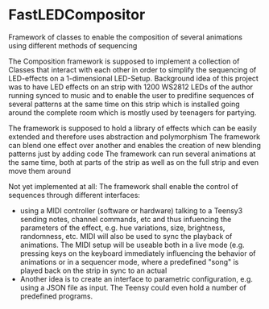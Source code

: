 # FastLEDCompositor
Framework of classes to enable the composition of several animations using different methods of sequencing

The Composition framework is supposed to implement a collection of Classes that interact with each other
in order to simplify the sequencing of LED-effects on a 1-dimensional LED-Setup. Background idea of this project
was to have LED effects on an strip with 1200 WS2812 LEDs of the author running synced to music 
and to enable the user to predifine sequences of several patterns at the same time on this strip which is installed
going around the complete room which is mostly used by teenagers for partying.

The framework is supposed to hold a library of effects which can be easily extended and therefore uses abstraction and polymorphism
The framework can blend one effect over another and enables the creation of new blending patterns just by adding code
The framework can run several animations at the same time, both at parts of the strip as well as on the full strip and even move them around

Not yet implemented at all:
The framework shall enable the control of sequences through different interfaces:
- using a MIDI controller (software or hardware) talking to a Teensy3 sending notes, channel commands, etc and thus 
  infuencing the parameters of the effect, e.g. hue variations, size, brightness, randomness, etc. MIDI will also be
  used to sync the playback of animations. The MIDI setup will be useable both in a live mode (e.g. pressing keys on the keyboard
  immediately influencing the behavior of animations or in a sequencer mode, where a predefined "song" is played back on the strip 
  in sync to an actual 
- Another idea is to create an interface to  parametric configuration, e.g. using a JSON file as input. The Teensy could even hold
  a number of predefined programs. 
